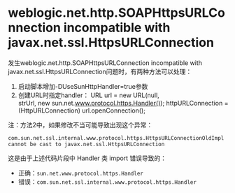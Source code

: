 # weblogic.net.http.SOAPHttpsURLConnection incompatible with javax.net.ssl.HttpsURLConnection

发生weblogic.net.http.SOAPHttpsURLConnection incompatible with javax.net.ssl.HttpsURLConnection问题时，有两种方法可以处理：

1. 启动脚本增加-DUseSunHttpHandler=true参数
2. 创建URL时指定handler：
        URL url = new URL(null, strUrl, new sun.net.www.protocol.https.Handler());
        httpURLConnection = (HttpURLConnection) url.openConnection();


注：方法2中，如果修改不当可能导致出现这个异常：

    com.sun.net.ssl.internal.www.protocol.https.HttpsURLConnectionOldImpl cannot be cast to javax.net.ssl.HttpsURLConnection    

这是由于上述代码片段中 Handler 类 import 错误导致的：

* 正确：`sun.net.www.protocol.https.Handler`
* 错误：`com.sun.net.ssl.internal.www.protocol.https.Handler`
